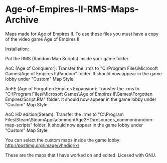 # Age-of-Empires-II-RMS-Maps-Archive
Maps made for Age of Empires II. To use these files you must have a copy of the video game Age of Empires II.

Installation:

Put the RMS (Random Map Scripts) inside your game folder.

AoC (Age of Conqueror): Transfer the .rms to "C:\Program Files\Microsoft Games\Age of Empires II\Random" folder.
It should now appear in the game lobby under "Custom" Map Style.

AoFE (Age of Forgotten Empires Expansion): Transfer the .rms to "C:\Program Files\Microsoft Games\Age of Empires II\Games\Forgotten Empires\Script.RM" folder. It should now appear in the game lobby under "Custom" Map Style.

AoC HD edition(Steam): Transfer the .rms to "C:\Program Files\Steam\SteamApps\common\Age2HD\resources\_common\random-map-scripts" folder. It should now appear in the game lobby under "Custom" Map Style.

You can select the custom maps inside the game lobby:
http://postimg.org/image/vhndigrix/

These are the maps that I have worked on and edited.
Licesed with GNU.
